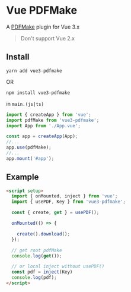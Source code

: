 # Vue PDFMake

A [PDFMake](http://pdfmake.org/#/) plugin for Vue 3.x

> Don't support Vue 2.x

## Install

`yarn add vue3-pdfmake`

OR

`npm install vue3-pdfmake`

in `main.(js|ts)`

```js
import { createApp } from 'vue';
import pdfMake from 'vue3-pdfmake';
import App from './App.vue';

const app = createApp(App);
//...
app.use(pdfMake);
//...
app.mount('#app');
```

## Example

```html
<script setup>
  import { onMounted, inject } from 'vue';
  import { usePDF, Key } from 'vue3-pdfmake';

  const { create, get } = usePDF();

  onMounted(() => {

    create().download();
  });

  // get root pdfMake
  console.log(get());

  // or local inject without usePDF()
  const pdf = inject(Key)
  console.log(pdf);
</script>
```
